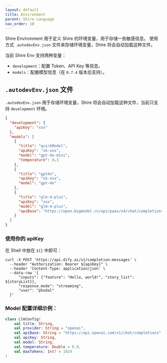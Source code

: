 ```yaml
---
layout: default
title: Environment
parent: Shire Language
nav_order: 10
---
```


Shire Environment 用于定义 Shire 的环境变量，用于存储一些敏感信息。 使用方式 `.autodevEnv.json` 文件来存储环境变量，Shire
将会自动加载这种文件。

当前 Shire Env 支持两种变量：

- `development`：配置 Token、API Key 等信息。
- `models`：配置模型信息（在 `0.7.4` 版本后支持）。

## `.autodevEnv.json` 文件

`.autodevEnv.json` 用于存储环境变量，Shire 将会自动加载这种文件，当前只支持 `development` 环境。

```json
{
  "development": {
    "apiKey": "xxx"
  },
  "models": [
    {
      "title": "quickModel",
      "apiKey": "sk-xxx",
      "model": "gpt-4o-mini",
      "temperature": 0.3
    },
    {
      "title": "gpt4o",
      "apiKey": "sk-xxx",
      "model": "gpt-4o"
    },
    {
      "title": "glm-4-plus",
      "apiKey": "xxx",
      "model": "glm-4-plus",
      "apiBase": "https://open.bigmodel.cn/api/paas/v4/chat/completions"
    }
  ]
}
```

### 使用你的  apiKey

在 Shell 中放在 `${}` 中即可：

```shell
curl -X POST 'https://api.dify.ai/v1/completion-messages' \
  --header "Authorization: Bearer ${apiKey}" \
  --header 'Content-Type: application/json' \
  --data-raw '{
      "inputs": {"feature": "Hello, world!", "story_list": ${storyList}},
      "response_mode": "streaming",
      "user": "phodal"
  }'
```

### Model 配置详细示例：

```kotlin
class LlmConfig(
    val title: String,
    val provider: String = "openai",
    val apiBase: String = "https://api.openai.com/v1/chat/completions",
    val apiKey: String,
    val model: String,
    val temperature: Double = 0.0,
    val maxTokens: Int? = 1024
)
```
